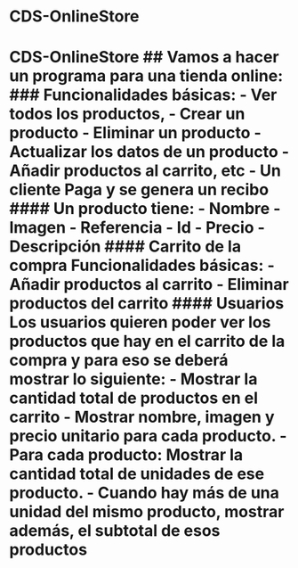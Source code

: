 # CDS-OnlineStore
# CDS-OnlineStore ## Vamos a hacer un programa para una tienda online: ### Funcionalidades básicas: - Ver todos los productos, - Crear un producto - Eliminar un producto - Actualizar los datos de un producto - Añadir productos al carrito, etc - Un cliente Paga y se genera un recibo  #### Un producto tiene: - Nombre - Imagen - Referencia - Id - Precio - Descripción  #### Carrito de la compra **Funcionalidades básicas:** - Añadir productos al carrito - Eliminar productos del carrito  #### Usuarios Los usuarios quieren poder ver los productos que hay en el carrito de la compra y para eso se deberá mostrar lo siguiente: - Mostrar la cantidad total de productos en el carrito - Mostrar nombre, imagen y precio unitario para cada producto. - Para cada producto: Mostrar la cantidad total de unidades de ese producto. - Cuando hay más de una unidad del mismo producto, mostrar además, el subtotal de esos productos
